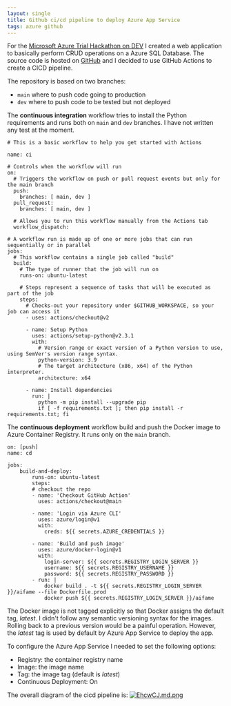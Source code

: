 ```yaml
---
layout: single
title: Github ci/cd pipeline to deploy Azure App Service
tags: azure github
---
```


For the [Microsoft Azure Trial Hackathon on DEV](https://dev.to/devteam/hack-the-microsoft-azure-trial-on-dev-2ne5)
I created a web application to basically perform CRUD operations on a Azure SQL Database. The source code is hosted on
[GitHub](https://github.com/andregri/AiFame) and I decided to use GitHub Actions to create a CICD pipeline.

The repository is based on two branches:
- `main` where to push code going to production
- `dev` where to push code to be tested but not deployed

The **continuous integration** workflow tries to install the Python requirements and runs both on `main` and `dev` branches. 
I have not written any test at the moment.
```
# This is a basic workflow to help you get started with Actions

name: ci

# Controls when the workflow will run
on:
  # Triggers the workflow on push or pull request events but only for the main branch
  push:
    branches: [ main, dev ]
  pull_request:
    branches: [ main, dev ]

  # Allows you to run this workflow manually from the Actions tab
  workflow_dispatch:

# A workflow run is made up of one or more jobs that can run sequentially or in parallel
jobs:
  # This workflow contains a single job called "build"
  build:
    # The type of runner that the job will run on
    runs-on: ubuntu-latest

    # Steps represent a sequence of tasks that will be executed as part of the job
    steps:
      # Checks-out your repository under $GITHUB_WORKSPACE, so your job can access it
      - uses: actions/checkout@v2

      - name: Setup Python
        uses: actions/setup-python@v2.3.1
        with:
          # Version range or exact version of a Python version to use, using SemVer's version range syntax.
          python-version: 3.9
          # The target architecture (x86, x64) of the Python interpreter.
          architecture: x64
          
      - name: Install dependencies
        run: |
          python -m pip install --upgrade pip
          if [ -f requirements.txt ]; then pip install -r requirements.txt; fi
```

The **continuous deployment** workflow build and push the Docker image to Azure Container Registry.
It runs only on the `main` branch.
```
on: [push]
name: cd

jobs:
    build-and-deploy:
        runs-on: ubuntu-latest
        steps:
        # checkout the repo
        - name: 'Checkout GitHub Action'
          uses: actions/checkout@main
          
        - name: 'Login via Azure CLI'
          uses: azure/login@v1
          with:
            creds: ${{ secrets.AZURE_CREDENTIALS }}
        
        - name: 'Build and push image'
          uses: azure/docker-login@v1
          with:
            login-server: ${{ secrets.REGISTRY_LOGIN_SERVER }}
            username: ${{ secrets.REGISTRY_USERNAME }}
            password: ${{ secrets.REGISTRY_PASSWORD }}
        - run: |
            docker build . -t ${{ secrets.REGISTRY_LOGIN_SERVER }}/aifame --file Dockerfile.prod
            docker push ${{ secrets.REGISTRY_LOGIN_SERVER }}/aifame
```

The Docker image is not tagged explicitly so that Docker assigns the default tag, *latest*.
I didn't follow any semantic versioning syntax for the images.
Rolling back to a previous version would be a painful operation.
However, the *latest* tag is used by default by Azure App Service to deploy the app.

To configure the Azure App Service I needed to set the following options:
- Registry: the container registry name
- Image: the image name
- Tag: the image tag (default is *latest*)
- Continuous Deployment: On

The overall diagram of the cicd pipeline is:
[![EhcwCJ.md.png](https://iili.io/EhcwCJ.md.png)](https://freeimage.host/i/EhcwCJ)